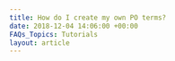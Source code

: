 ```yaml
---
title: How do I create my own PO terms?
date: 2018-12-04 14:06:00 +00:00
FAQs_Topics: Tutorials
layout: article
---
```


